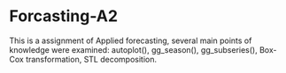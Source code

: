 # Forcasting-A2
This is a assignment of Applied forecasting, several main points of knowledge were examined: autoplot(), gg_season(), gg_subseries(), Box-Cox transformation, STL decomposition.
